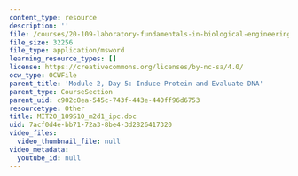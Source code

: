 ```yaml
---
content_type: resource
description: ''
file: /courses/20-109-laboratory-fundamentals-in-biological-engineering-spring-2010/7acf0d4ebb7172a38be43d2826417320_MIT20_109S10_m2d1_ipc.doc
file_size: 32256
file_type: application/msword
learning_resource_types: []
license: https://creativecommons.org/licenses/by-nc-sa/4.0/
ocw_type: OCWFile
parent_title: 'Module 2, Day 5: Induce Protein and Evaluate DNA'
parent_type: CourseSection
parent_uid: c902c8ea-545c-743f-443e-440ff96d6753
resourcetype: Other
title: MIT20_109S10_m2d1_ipc.doc
uid: 7acf0d4e-bb71-72a3-8be4-3d2826417320
video_files:
  video_thumbnail_file: null
video_metadata:
  youtube_id: null
---
```


